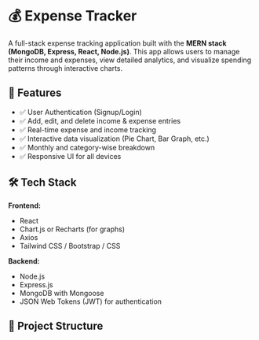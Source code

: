 # 💰 Expense Tracker

A full-stack expense tracking application built with the **MERN stack (MongoDB, Express, React, Node.js)**. This app allows users to manage their income and expenses, view detailed analytics, and visualize spending patterns through interactive charts.

## 🚀 Features

- ✅ User Authentication (Signup/Login)
- ✅ Add, edit, and delete income & expense entries
- ✅ Real-time expense and income tracking
- ✅ Interactive data visualization (Pie Chart, Bar Graph, etc.)
- ✅ Monthly and category-wise breakdown
- ✅ Responsive UI for all devices


## 🛠️ Tech Stack

**Frontend:**
- React
- Chart.js or Recharts (for graphs)
- Axios
- Tailwind CSS / Bootstrap / CSS

**Backend:**
- Node.js
- Express.js
- MongoDB with Mongoose
- JSON Web Tokens (JWT) for authentication

## 📂 Project Structure


